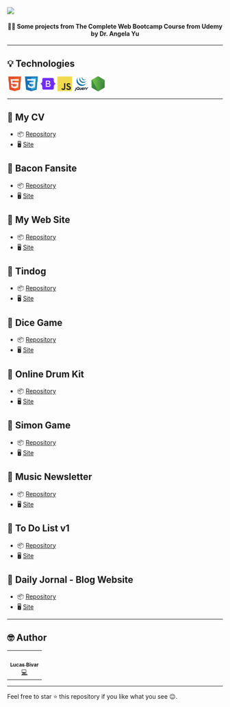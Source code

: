  <img align="center" src="https://i.imgur.com/szNEUar.gif">
 <h4 align="center">👨‍💻 Some projects from The Complete Web Bootcamp Course from Udemy by Dr. Angela Yu</h4>

<hr>

## 💡 Technologies

  <p align="left">
    <img src="https://raw.githubusercontent.com/devicons/devicon/d00d0969292a6569d45b06d3f350f463a0107b0d/icons/html5/html5-original.svg" alt="html5" width="35" height="35"/>
    <img src="https://raw.githubusercontent.com/devicons/devicon/d00d0969292a6569d45b06d3f350f463a0107b0d/icons/css3/css3-original.svg" alt="css3" width="35" height="35"/>
    <img src="https://raw.githubusercontent.com/devicons/devicon/d00d0969292a6569d45b06d3f350f463a0107b0d/icons/bootstrap/bootstrap-plain.svg" alt="bootstrap" width="35" height="35"/>
    <img src="https://raw.githubusercontent.com/devicons/devicon/d00d0969292a6569d45b06d3f350f463a0107b0d/icons/javascript/javascript-original.svg" alt="javascript" width="35" height="35"/>
    <img src="https://raw.githubusercontent.com/devicons/devicon/ac557d6ff33ff370a5db99f97aeab35ea5c67fbd/icons/jquery/jquery-original-wordmark.svg" alt="jquery" width="35" height="35"/>
    <img src="https://raw.githubusercontent.com/devicons/devicon/d00d0969292a6569d45b06d3f350f463a0107b0d/icons/nodejs/nodejs-original.svg" alt="nodejs" width="35" height="35">
  </p>
<hr>

## 📍 My CV

- 📦 [Repository](https://github.com/lucasbivar/the-complete-web-bootcamp-projects/tree/main/1.my-cv)
- 🖥 [Site](https://lucas-bivar-cv.netlify.app/)

## 📍 Bacon Fansite

- 📦 [Repository](https://github.com/lucasbivar/the-complete-web-bootcamp-projects/tree/main/2.bacon-fansite)
- 🖥 [Site](https://bacon-fansite.netlify.app/)

## 📍 My Web Site

- 📦 [Repository](https://github.com/lucasbivar/the-complete-web-bootcamp-projects/tree/main/3.my-web-site)
- 🖥 [Site](https://lucas-bivar.netlify.app/)

## 📍 Tindog

- 📦 [Repository](https://github.com/lucasbivar/the-complete-web-bootcamp-projects/tree/main/4.tindog)
- 🖥 [Site](https://tindog-pets.netlify.app/)

## 📍 Dice Game

- 📦 [Repository](https://github.com/lucasbivar/the-complete-web-bootcamp-projects/tree/main/5.dice)
- 🖥 [Site](https://online-dice.netlify.app/)

## 📍 Online Drum Kit

- 📦 [Repository](https://github.com/lucasbivar/the-complete-web-bootcamp-projects/tree/main/6.drum-kit)
- 🖥 [Site](https://online-drum-kit.netlify.app/)

## 📍 Simon Game

- 📦 [Repository](https://github.com/lucasbivar/the-complete-web-bootcamp-projects/tree/main/7.simon)
- 🖥 [Site](https://simon-online.netlify.app/)

## 📍 Music Newsletter

- 📦 [Repository](https://github.com/lucasbivar/the-complete-web-bootcamp-projects/tree/main/8.newsletter)
- 🖥 [Site](https://music-newsletter.herokuapp.com/)

## 📍 To Do List v1

- 📦 [Repository](https://github.com/lucasbivar/the-complete-web-bootcamp-projects/tree/main/9.todolist-v1)
- 🖥 [Site](https://purple-todolist.herokuapp.com/)

## 📍 Daily Jornal - Blog Website

- 📦 [Repository](https://github.com/lucasbivar/the-complete-web-bootcamp-projects/tree/main/10.blog-website)
- 🖥 [Site](https://daily-jornal.herokuapp.com/)

<hr> 
 
## 🤓 Author 
<table>
  <tr>
    <td align="center"><a href="https://github.com/lucasbivar"><img src="https://avatars0.githubusercontent.com/u/60802661?s=460&u=f0cdbe837dc717c91999b2255973fe9584a1d352&v=4" width="100px;" alt=""/><br /><sub><b>Lucas Bivar</b></sub></a><br /><a href="https://github.com/lucasbivar" title="Code">💻</a></td>
  <tr>
</table>

---

Feel free to star ⭐ this repository if you like what you see 😉.
